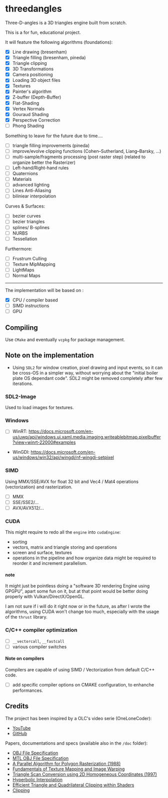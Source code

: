 ﻿# threedangles

Three-D-angles is a 3D triangles engine built from scratch.

This is a for fun, educational project.

It will feature the following algorithms (foundations):

- [x] Line drawing (bresenham)
- [x] Triangle filling (bresenham, pineda)
- [x] Triangle clipping
- [x] 3D Transformations
- [x] Camera positioning
- [x] Loading 3D object files
- [x] Textures
- [x] Painter's algorithm
- [x] Z-buffer (Depth-Buffer)
- [x] Flat-Shading
- [x] Vertex Normals
- [x] Gouraud Shading
- [x] Perspective Correction
- [ ] Phong Shading

Something to leave for the future due to time....

- [ ] triangle filling improvements (pineda)
- [ ] improve/evolve clipping functions (Cohen–Sutherland, Liang–Barsky, ...)
- [ ] multi-sample/fragments processing (post raster step) (related to organize better the Rasterizer)
- [ ] Left-hand/Right-hand rules
- [ ] Quaternions
- [ ] Materials
- [ ] advanced lighting
- [ ] Lines Anti-Aliasing
- [ ] biliniear interpolation

Curves & Surfaces:

- [ ] bezier curves
- [ ] bezier triangles
- [ ] splines/ B-splines
- [ ] NURBS
- [ ] Tessellation

Furthermore:

- [ ] Frustrum Culling
- [ ] Texture MipMapping 
- [ ] LightMaps
- [ ] Normal Maps

----

The implementation will be based on :

- [x] CPU / compiler based 
- [ ] SIMD instructions
- [ ] GPU

## Compiling

Use `CMake` and eventually `vcpkg` for package management.

## Note on the implementation

- Using `SDL2` for window creation, pixel drawing and input events, so it can be cross-OS in a simpler way,
  without worrying about the "initial boiler plate OS dependant code".
  SDL2 might be removed completely after few iterations.

### SDL2-Image

Used to load images for textures.

### Windows
- [ ] WinRT: https://docs.microsoft.com/en-us/uwp/api/windows.ui.xaml.media.imaging.writeablebitmap.pixelbuffer?view=winrt-22000#examples
- WinGDI: https://docs.microsoft.com/en-us/windows/win32/api/wingdi/nf-wingdi-setpixel

### SIMD
Using MMX/SSE/AVX for float 32 bit and Vec4 / Mat4 operations (vectorization) and rasterization.

- [ ] MMX
- [ ] SSE/SSE2/...
- [ ] AVX/AVX512/...

### CUDA
This might require to redo all the `engine` into `cudaEngine`:

- sorting
- vectors, matrix and triangle storing and operations
- screen and surface, textures
- operations in the pipeline and how organize data might be required to reorder it and increment parallelism.

#### note
It might just be pointless doing a "software 3D rendering Engine using GPGPU", apart some fun on it, but at that point would be better doing properly
with Vulkan/DirectX/OpenGL.

I am not sure if i will do it right now or in the future, as after I wrote the algorithms,
using CUDA won't change too much, especially with the usage of the `thrust` library.

### C/C++ compiler optimization
- [ ] `__vectorcall`, `__fastcall`
- [ ] various compiler switches

#### Note on compilers
Compilers are capable of using SIMD / Vectorization from default C/C++ code.

- [ ] add specific compiler options on CMAKE configuration, to enhanche performances.

## Credits

The project has been inspired by a OLC's video serie (OneLoneCoder):
- [YouTube](https://www.youtube.com/watch?v=ih20l3pJoeU)
- [GitHub](https://github.com/OneLoneCoder)

Papers, documentations and specs (available also in the `/doc` folder):

- [OBJ File Specification](http://www.paulbourke.net/dataformats/obj/)
- [MTL OBJ File Specification](http://paulbourke.net/dataformats/mtl/)
- [A Parallel Algorithm for Polygon Rasterization (1988)](https://citeseerx.ist.psu.edu/viewdoc/summary?doi=10.1.1.157.4621)
- [Fundamentals of Texture Mapping and Image Warping](https://www2.eecs.berkeley.edu/Pubs/TechRpts/1989/5504.html)
- [Triangle Scan Conversion using 2D Homogeneous Coordinates (1997)](https://citeseerx.ist.psu.edu/viewdoc/summary?doi=10.1.1.53.7279)
- [Hyperbolic Interpolation](https://www.semanticscholar.org/paper/Hyperbolic-Interpolation-Blinn/bd49758a125e441deed1f4e761f8bd33b8fdb7d0)
- [Efficient Triangle and Quadrilateral Clipping within Shaders](https://www.tandfonline.com/doi/abs/10.1080/2151237X.2011.619891?journalCode=ujgt20)
- [Clipping](https://graphics.cg.uni-saarland.de/courses/cg1-2021/)
